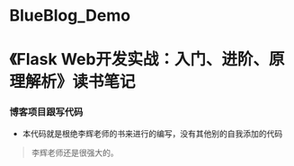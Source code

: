 <!--
 * @Author: han wu 
 * @Date: 2021-12-23 13:58:46
 * @LastEditTime: 2021-12-23 13:59:37
 * @LastEditors: your name
 * @Description: 
 * @FilePath: \BlueBlog_Demo\README.md
 * ~~~~~~~~~吼吼吼~~~~~~~~~~
-->
# BlueBlog_Demo


#  《Flask Web开发实战：入门、进阶、原理解析》读书笔记

### 博客项目跟写代码

- 本代码就是根绝李辉老师的书来进行的编写，没有其他别的自我添加的代码

> 李辉老师还是很强大的。